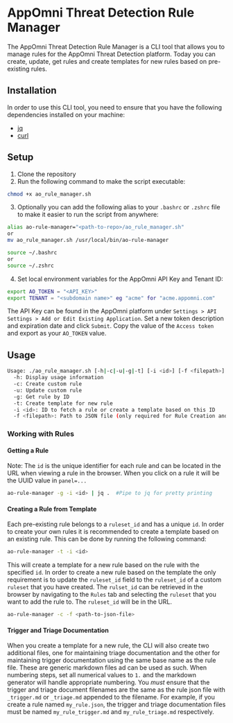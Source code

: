 # AppOmni Threat Detection Rule Manager

The AppOmni Threat Detection Rule Manager is a CLI tool that allows you to manage rules for the AppOmni Threat Detection platform. Today you can create, update, get rules and create templates for new rules based on pre-existing rules.

## Installation
In order to use this CLI tool, you need to ensure that you have the following dependencies installed on your machine:
- [jq](https://stedolan.github.io/jq/)
- [curl](https://curl.se/)

## Setup
1. Clone the repository
2. Run the following command to make the script executable:
```bash 
chmod +x ao_rule_manager.sh
```
3. Optionally you can add the following alias to your `.bashrc` or `.zshrc` file to make it easier to run the script from anywhere:
```bash
alias ao-rule-manager="<path-to-repo>/ao_rule_manager.sh"
or
mv ao_rule_manager.sh /usr/local/bin/ao-rule-manager
```
```bash
source ~/.bashrc
or
source ~/.zshrc
```
4. Set local environment variables for the AppOmni API Key and Tenant ID:
```bash
export AO_TOKEN = "<API_KEY>"
export TENANT = "<subdomain name>" eg "acme" for "acme.appomni.com"
```
The API Key can be found in the AppOmni platform under `Settings > API Settings > Add or Edit Existing Application`.  Set a new token description and expiration date and click `Submit`. Copy the value of the `Access token` and export as your `AO_TOKEN` value.  


## Usage
```bash
Usage: ./ao_rule_manager.sh [-h|-c|-u|-g|-t] [-i <id>] [-f <filepath>]
  -h: Display usage information
  -c: Create custom rule
  -u: Update custom rule
  -g: Get rule by ID
  -t: Create template for new rule
  -i <id>: ID to fetch a rule or create a template based on this ID
  -f <filepath>: Path to JSON file (only required for Rule Creation and Updates)

```

### Working with Rules  
#### Getting a Rule
Note: The `id` is the unique identifier for each rule and can be located in the URL when viewing a rule in the browser. When you click on a rule it will be the UUID value in `panel=...`
```bash
ao-rule-manager -g -i <id> | jq .  #Pipe to jq for pretty printing
```

#### Creating a Rule from Template
Each pre-existing rule belongs to a `ruleset_id` and has a unique `id`. In order to create your own rules it is recommended to create a template based on an existing rule. This can be done by running the following command:
```bash
ao-rule-manager -t -i <id>
```
This will create a template for a new rule based on the rule with the specified `id`. In order to create a new rule based on the template the only requirement is to update the `ruleset_id` field to the `ruleset_id` of a custom `ruleset` that you have created. The `rulset_id` can be retrieved in the browser by navigating to the `Rules` tab and selecting the `ruleset` that you want to add the rule to. The `ruleset_id` will be in the URL.   
```bash
ao-rule-manager -c -f <path-to-json-file>
```

#### Trigger and Triage Documentation
When you create a template for a new rule, the CLI will also create two additional files, one for maintaining triage documentation and the other for maintaining trigger documentation using the same base name as the rule file.  These are generic markdown files ad can be used as such.  When numbering steps, set all numerical values to `1.` and the markdown generator will handle appropriate numbering. You *must* ensure that the trigger and triage document filenames are the same as the rule json file with `_trigger.md` or `_triage.md` appended to the filename.  For example, if you create a rule named `my_rule.json`, the trigger and triage documentation files must be named `my_rule_trigger.md` and `my_rule_triage.md` respectively. 

